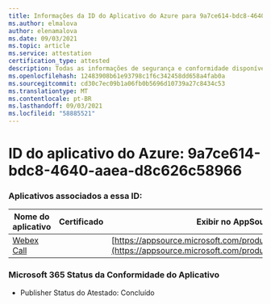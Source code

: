 ```yaml
---
title: Informações da ID do Aplicativo do Azure para 9a7ce614-bdc8-4640-aaea-d8c626c58966
ms.author: elmalova
author: elenamalova
ms.date: 09/03/2021
ms.topic: article
ms.service: attestation
certification_type: attested
description: Todas as informações de segurança e conformidade disponíveis para 9a7ce614-bdc8-4640-aaea-d8c626c58966.
ms.openlocfilehash: 12483908b61e93798c1f6c342458dd658a4fab0a
ms.sourcegitcommit: cd30c7ec09b1a06fb0b5696d10739a27c8434c53
ms.translationtype: MT
ms.contentlocale: pt-BR
ms.lasthandoff: 09/03/2021
ms.locfileid: "58885521"
---
```

# <a name="azure-app-id-9a7ce614-bdc8-4640-aaea-d8c626c58966"></a>ID do aplicativo do Azure: 9a7ce614-bdc8-4640-aaea-d8c626c58966


### <a name="apps-associated-with-this-id"></a>Aplicativos associados a essa ID:
| **Nome do aplicativo** | **Certificado** | **Exibir no AppSource** |
|--------------|---------------|-----------------------|
| [Webex Call](https://docs.microsoft.com/microsoft-365-app-certification/forward/WA200001495) |  | [https://appsource.microsoft.com/product/office/WA200001495](https://appsource.microsoft.com/product/office/WA200001495) |

### <a name="microsoft-365-app-compliance-status"></a>Microsoft 365 Status da Conformidade do Aplicativo
- Publisher Status do Atestado: Concluído
